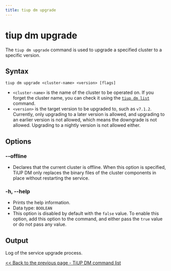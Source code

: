 ```yaml
---
title: tiup dm upgrade
---
```


# tiup dm upgrade

The `tiup dm upgrade` command is used to upgrade a specified cluster to a specific version.

## Syntax

```shell
tiup dm upgrade <cluster-name> <version> [flags]
```

- `<cluster-name>` is the name of the cluster to be operated on. If you forget the cluster name, you can check it using the [`tiup dm list`](/tiup/tiup-component-dm-list.md) command.
- `<version>` is the target version to be upgraded to, such as `v7.1.2`. Currently, only upgrading to a later version is allowed, and upgrading to an earlier version is not allowed, which means the downgrade is not allowed. Upgrading to a nightly version is not allowed either.

## Options

### --offline

- Declares that the current cluster is offline. When this option is specified, TiUP DM only replaces the binary files of the cluster components in place without restarting the service.

### -h, --help

- Prints the help information.
- Data type: `BOOLEAN`
- This option is disabled by default with the `false` value. To enable this option, add this option to the command, and either pass the `true` value or do not pass any value.

## Output

Log of the service upgrade process.

[<< Back to the previous page - TiUP DM command list](/tiup/tiup-component-dm.md#command-list)
